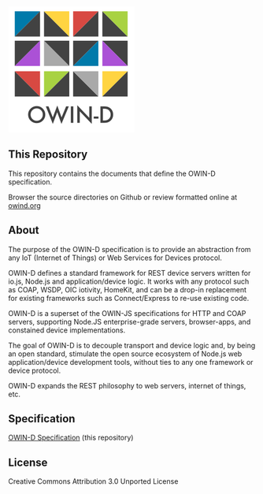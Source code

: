 [![OWIN-D](./owin-d.png)](http://owind.org)

## This Repository

This repository contains the documents that define the OWIN-D specification.

Browser the source directories on Github or review formatted online at [owind.org](http://owind.org)

## About

The purpose of the OWIN-D specification is to provide an abstraction from any IoT (Internet of Things) or Web Services for Devices protocol.

OWIN-D defines a standard framework for REST device servers written for io.js, Node.js and application/device logic. It works with any protocol such as COAP, WSDP, OIC iotivity, HomeKit, and can be a drop-in replacement for existing frameworks such as Connect/Express to re-use existing code.

OWIN-D is a superset of the OWIN-JS specifications for HTTP and COAP servers, supporting Node.JS enterprise-grade servers, browser-apps, and constained device implementations.

The goal of OWIN-D is to decouple transport and device logic and, by being an open standard, stimulate the open source ecosystem of Node.js web application/device development tools, without ties to any one framework or device protocol.

OWIN-D expands the REST philosophy to web servers, internet of things, etc.

## Specification
[OWIN-D Specification](./Specification.md)  (this repository)


## License
Creative Commons Attribution 3.0 Unported License